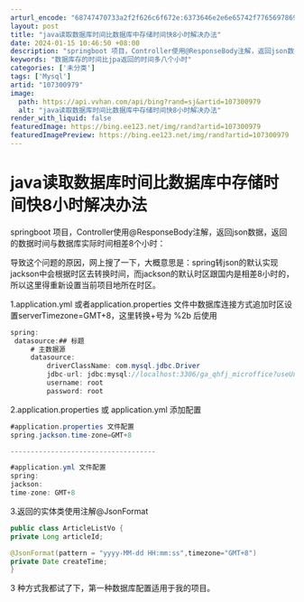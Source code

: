 ```yaml
---
arturl_encode: "68747470733a2f2f626c6f672e:6373646e2e6e65742f77656978696e5f34323839313435302f:61727469636c652f64657461696c732f313037333030393739"
layout: post
title: "java读取数据库时间比数据库中存储时间快8小时解决办法"
date: 2024-01-15 10:46:50 +08:00
description: "springboot 项目，Controller使用@ResponseBody注解，返回json数据"
keywords: "数据库存的时间比jpa返回的时间多八个小时"
categories: ['未分类']
tags: ['Mysql']
artid: "107300979"
image:
  path: https://api.vvhan.com/api/bing?rand=sj&artid=107300979
  alt: "java读取数据库时间比数据库中存储时间快8小时解决办法"
render_with_liquid: false
featuredImage: https://bing.ee123.net/img/rand?artid=107300979
featuredImagePreview: https://bing.ee123.net/img/rand?artid=107300979
---
```


# java读取数据库时间比数据库中存储时间快8小时解决办法

springboot 项目，Controller使用@ResponseBody注解，返回json数据，返回的数据时间与数据库实际时间相差8个小时：

导致这个问题的原因，网上搜了一下，大概意思是：spring转json的默认实现jackson中会根据时区去转换时间，而jackson的默认时区跟国内是相差8小时的，所以这里得重新设置当前项目地所在时区。

1.application.yml 或者application.properties 文件中数据库连接方式追加时区设置serverTimezone=GMT+8，这里转换+号为 %2b 后使用

```java
spring:
 datasource:## 标题
     # 主数据源
     datasource:
         driverClassName: com.mysql.jdbc.Driver
         jdbc-url: jdbc:mysql://localhost:3306/ga_qhfj_microffice?useUnicode=true& characterEncoding=utf-8&serverTimezone=GMT%2b8&useSSL=false
         username: root
         password: root


```

2.application.properties 或 application.yml 添加配置

```java
#application.properties 文件配置
spring.jackson.time-zone=GMT+8

------------------------------------

#application.yml 文件配置
spring:
jackson:
time-zone: GMT+8


```

3.返回的实体类使用注解@JsonFormat

```java
public class ArticleListVo {
private Long articleId;

@JsonFormat(pattern = "yyyy-MM-dd HH:mm:ss",timezone="GMT+8")
private Date createTime;
}


```

3 种方式我都试了下，第一种数据库配置适用于我的项目。